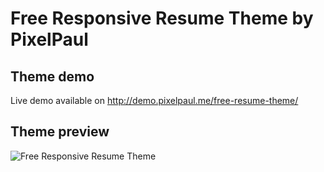 # Free Responsive Resume Theme by PixelPaul

## Theme demo

Live demo available on http://demo.pixelpaul.me/free-resume-theme/

## Theme preview

![Free Responsive Resume Theme](/../master/preview.jpg?raw=true)